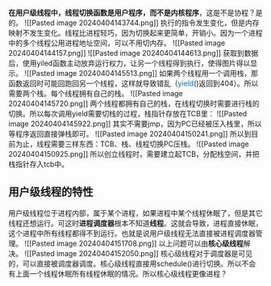 **在用户级线程中，线程切换函数是用户程序，而不是内核程序**，这是不是协程？是的。
![[Pasted image 20240404143744.png]]
执行的指令发生变化，但是内存映射不发生变化。线程比进程轻巧，因为切换起来更简单，开销小。因为一个进程中的多个线程公用进程地址空间，可以不用切内存。
![[Pasted image 20240404144157.png]]
![[Pasted image 20240404144613.png]]
获取到数据后，使用yiled函数主动放弃运行权力，让另一个线程得到执行，使得图片得以显示。
![[Pasted image 20240404145513.png]]
如果两个线程用一个调用栈，那函数返回时可能回跑回另一个线程，这样就导致错乱（<span style="color:#0070c0">yield</span>()返回到404）。所以需要两个栈。每个线程拥有自己的栈。
![[Pasted image 20240404145720.png]]
两个线程都拥有自己的栈，在线程切换时需要进行栈的切换。所以每次调用yield需要切栈的过程，栈指针存放在TCB里：
![[Pasted image 20240404145922.png]]
其实不需要jmp，因为PC已经被压入栈里，所以等程序返回直接弹栈即可。
![[Pasted image 20240404150241.png]]
所以到目前为止，线程需要三样东西：TCB、栈、线程切换PC压栈。
![[Pasted image 20240404150925.png]]
所以创立线程时，需要建立起TCB，分配栈空间，并把栈指针存入tcb中。
## 用户级线程的特性
用户级线程位于进程内部，属于某个进程，如果进程中某个线程休眠了，但是其它线程还想运行。可这时**进程调度器**根本不知道**线程**。这就会导致，进程直接休眠，这个进程中所有线程都得不到运行。也就是说用户级线程无法直接被进程调度器管理。
![[Pasted image 20240404151708.png]]
以上问题可以由**核心级线程**解决。
![[Pasted image 20240404152050.png]]
核心级线程对于调度器是可见的，可以直接被调度器调度。核心级线程直接用schedule()进行切换。所以不会有上面一个线程休眠所有线程休眠的情况。所以核心级线程更像进程？